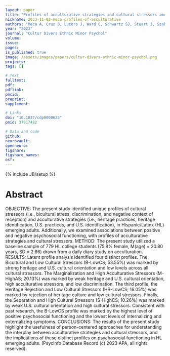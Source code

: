 ```yaml
---
layout: paper
title: "Profiles of acculturative strategies and cultural stressors among Hispanic/Latinx college-attending emerging adults"
nickname: 2023-11-02-meca-profiles-of-acculturative
authors: "Meca A, Cruz B, Lucero J, Ward C, Schwartz SJ, Stuart J, Szabo A, Hinojosa Z, Laird AR"
year: "2023"
journal: "Cultur Divers Ethnic Minor Psychol"
volume: 
issue: 
pages: 
is_published: true
image: /assets/images/papers/cultur-divers-ethnic-minor-psychol.png
projects:
tags: []

# Text
fulltext:
pdf:
pdflink:
pmcid: 
preprint:
supplement:

# Links
doi: "10.1037/cdp0000625"
pmid: 37917482

# Data and code
github:
neurovault:
openneuro:
figshare:
figshare_names:
osf:
---
```

{% include JB/setup %}

# Abstract

OBJECTIVE: The present study identified unique profiles of cultural stressors (i.e., bicultural stress, discrimination, and negative context of reception) and acculturative strategies (i.e., heritage practices, heritage identification, U.S. practices, and U.S. identification), in Hispanic/Latinx (HL) emerging adults. Additionally, we examined associations between positive and negative psychosocial functioning, with profiles of acculturative strategies and cultural stressors. METHOD: The present study utilized a baseline sample of 779 HL college students (75.8% female, M(age) = 20.80 years, SD = 2.66) drawn from a daily diary study on acculturation. RESULTS: Latent profile analysis identified four distinct profiles. The Bicultural and Low Cultural Stressors (B-LowCS; 53.55%) was marked by strong heritage and U.S. cultural orientation and low levels across all cultural stressors. The Marginalization and High Acculturative Stressors (M-HighAS; 20.13%) was marked by weak heritage and U.S. cultural orientation, high acculturative stressors, and low discrimination. The third profile, the Heritage Rejection and Low Cultural Stressors (HR-LowCS; 16.05%) was marked by rejection of heritage culture and low cultural stressors. Finally, the Separation and High Cultural Stressors (S-HighCS; 10.26%) was marked by weak U.S. cultural orientation and high cultural stressors. Consistent with past research, the B-LowCS profile was marked by the highest level of positive psychosocial functioning and the lowest levels of internalizing and externalizing symptoms. CONCLUSIONS: The results of the present study highlight the usefulness of person-centered approaches for understanding the interplay between acculturative strategies and cultural stressors, and the implications of these distinct profiles on psychosocial functioning in HL emerging adults. (PsycInfo Database Record (c) 2023 APA, all rights reserved).
